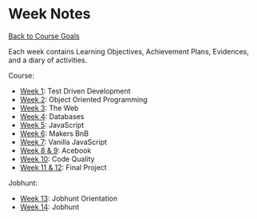 # Week Notes

[Back to Course Goals](../README.md)

Each week contains Learning Objectives, Achievement Plans, Evidences, and a diary of activities.

Course:

- [Week 1](week1.md): Test Driven Development
- [Week 2](week2.md): Object Oriented Programming
- [Week 3](week3.md): The Web
- [Week 4](week4.md): Databases
- [Week 5](week5.md): JavaScript
- [Week 6](week6.md): Makers BnB
- [Week 7](week7.md): Vanilla JavaScript
- [Week 8 & 9](week8-9.md): Acebook
- [Week 10](week10.md): Code Quality
- [Week 11 & 12](week11-12.md): Final Project

Jobhunt:

- [Week 13](week13.md): Jobhunt Orientation
- [Week 14](week14.md): Jobhunt

